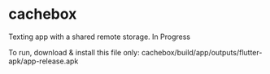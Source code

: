 # cachebox
Texting app with a shared remote storage.
In Progress

To run, download & install this file only: cachebox/build/app/outputs/flutter-apk/app-release.apk
